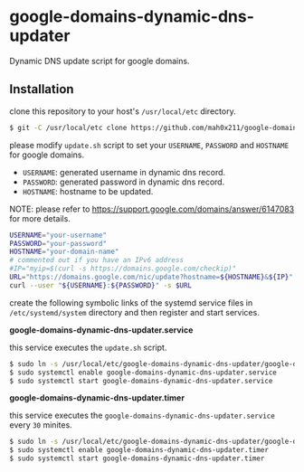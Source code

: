 # google-domains-dynamic-dns-updater

Dynamic DNS update script for google domains.

## Installation

clone this repository to your host's `/usr/local/etc` directory.

```sh
$ git -C /usr/local/etc clone https://github.com/mah0x211/google-domains-dynamic-dns-updater.git
```

please modify `update.sh` script to set your `USERNAME`, `PASSWORD` and `HOSTNAME` for google domains.

- `USERNAME`: generated username in dynamic dns record.
- `PASSWORD`: generated password in dynamic dns record.
- `HOSTNAME`: hostname to be updated.

NOTE: please refer to https://support.google.com/domains/answer/6147083 for more details.

```sh
USERNAME="your-username"
PASSWORD="your-password"
HOSTNAME="your-domain-name"
# commented out if you have an IPv6 address
#IP="myip=$(curl -s https://domains.google.com/checkip)"
URL="https://domains.google.com/nic/update?hostname=${HOSTNAME}&${IP}"
curl --user "${USERNAME}:${PASSWORD}" -s $URL
```

create the following symbolic links of the systemd service files in `/etc/systemd/system` directory and then register and start services.

**google-domains-dynamic-dns-updater.service**

this service executes the `update.sh` script.

```sh
$ sudo ln -s /usr/local/etc/google-domains-dynamic-dns-updater/google-domains-dynamic-dns-updater.service /etc/systemd/system/
$ sudo systemctl enable google-domains-dynamic-dns-updater.service
$ sudo systemctl start google-domains-dynamic-dns-updater.service
```

**google-domains-dynamic-dns-updater.timer**

this service executes the `google-domains-dynamic-dns-updater.service` every `30` minites.

```sh
$ sudo ln -s /usr/local/etc/google-domains-dynamic-dns-updater/google-domains-dynamic-dns-updater.timer /etc/systemd/system/
$ sudo systemctl enable google-domains-dynamic-dns-updater.timer
$ sudo systemctl start google-domains-dynamic-dns-updater.timer
```
